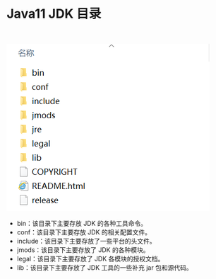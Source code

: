 # Java11 JDK 目录

<br/>

![e9d12979-af7b-4d78-b586-980bcab97778](image/e9d12979-af7b-4d78-b586-980bcab97778.png)



- bin：该目录下主要存放 JDK 的各种工具命令。
- conf：该目录下主要存放 JDK 的相关配置文件。
- include：该目录下主要存放了一些平台的头文件。
- jmods：该目录下主要存放了 JDK 的各种模块。
- legal：该目录下主要存放了 JDK 各模块的授权文档。
- lib：该目录下主要存放了 JDK 工具的一些补充 jar 包和源代码。
